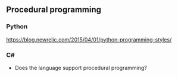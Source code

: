 ## Procedural programming
### Python
https://blog.newrelic.com/2015/04/01/python-programming-styles/
### C#
* Does the language support procedural programming?
